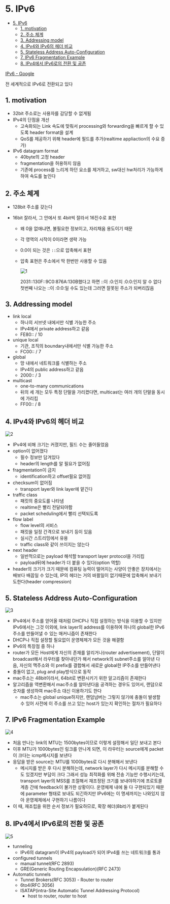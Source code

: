 # 5. IPv6

<!--ts-->

- [5. IPv6](#5-ipv6)
  - [1. motivation](#1-motivation)
  - [2. 주소 체계](#2-주소-체계)
  - [3. Addressing model](#3-addressing-model)
  - [4. IPv4와 IPv6의 헤더 비교](#4-ipv4와-ipv6의-헤더-비교)
  - [5. Stateless Address Auto-Configuration](#5-stateless-address-auto-configuration)
  - [7. IPv6 Fragmentation Example](#7-ipv6-fragmentation-example)
  - [8. IPv4에서 IPv6로의 전환 및 공존](#8-ipv4에서-ipv6로의-전환-및-공존)

<!-- Created by https://github.com/ekalinin/github-markdown-toc -->
<!-- Added by: sungminyou, at: 2022년 7월 26일 화요일 15시 19분 03초 KST -->

<!--te-->

[IPv6 - Google](http://google.com/intl/en/ipv6/statistics.html)

전 세계적으로 IPv6로 전환되고 있다

## 1. motivation

- 32bit 주소로는 사용자를 감당할 수 없게됨
- IPv4의 단점을 개선
  - 고속화되는 Link 속도에 맞춰서 processing와 forwarding을 빠르게 할 수 있도록 header format을 설계
  - QoS를 제공하기 위해 header에 필드를 추가(realtime appliaction의 수요 증가)
- IPv6 datagram format
  - 40byte의 고정 header
  - fragmentation을 허용하지 않음
  - 기존에 process를 느리게 하던 요소를 제거하고, sw대신 hw처리가 가능하게 하여 속도를 높인다

## 2. 주소 체계

- 128bit 주소를 갖는다
- 16bit 잘라서, 그 안에서 또 4bit씩 잘라서 16진수로 표현

  - 왜 0을 없애냐면, 불필요한 정보이고, 자리채움 용도이기 때문
  - 각 영역의 시작이 0이라면 생략 가능
  - 0:0이 되는 것은 `::`으로 압축해서 표현
  - 압축 표현은 주소에서 딱 한번만 사용할 수 있음

    ![1](https://user-images.githubusercontent.com/48282185/180937200-59fc3de0-648a-4335-a470-2d16fe3b7b62.png)

    2031::130F::9C0:876A:130B했다고 하면 ::이 :0:인지 :0:0:인지 알 수 없다 첫번째 나오는 ::이 :0:0:일 수도 있는데 그러면 잘못된 주소가 되버리잖음

## 3. Addressing model

- link local
  - 하나의 서브넷 내에서만 식별 가능한 주소
  - IPv4에서 private address하고 같음
  - FE80:: / 10
- unique local
  - 기관, 조직의 boundary내에서만 식별 가능한 주소
  - FC00:: / 7
- global
  - 망 내에서 네트워크를 식별하는 주소
  - IPv4의 public address하고 같음
  - 2000:: / 3
- multicast
  - one-to-many communications
  - 뒤의 세 개는 모두 특정 단말을 가리켰다면, multicast는 여러 개의 단말을 동시에 가리킴
  - FF00:: / 8

## 4. IPv4와 IPv6의 헤더 비교

![2](https://user-images.githubusercontent.com/48282185/180937199-66111eb0-d25a-4fb9-915c-8de5e9d43965.png)

- IPv4에 비해 크기는 커졌지만, 필드 수는 줄어들었음
- option이 없어졌다
  - 필수 정보만 담겨있다
  - header의 length를 알 필요가 없어짐
- fragmentation이 금지
  - identification하고 offset필요 없어짐
- checksum이 없어짐
  - transport layer와 link layer에 맡긴다
- traffic class
  - 패킷의 중요도를 나타냄
  - realtime은 빨리 전달되야함
  - packet scheduling에서 빨리 선택되도록
- flow label
  - flow level의 서비스
  - 패킷을 일정 간격으로 보내기 등이 있음
  - 실시간 스트리밍에서 유용
  - traffic class와 같이 쓰이지는 않는다
- next header
  - 일반적으로는 payload 해석할 transport layer protocol을 가리킴
  - payload뒤에 header가 더 붙을 수 있다(option 역할)
- header의 크기가 크기 때문에 컴퓨팅 능력이 떨어지는 사양이 안좋은 장치에서는 배보다 배꼽일 수 있는데, IP의 헤더는 거의 바뀔일이 없기때문에 압축해서 보내기도한다(header compression)

## 5. Stateless Address Auto-Configuration

![3](https://user-images.githubusercontent.com/48282185/180937195-c2d946b0-799f-4afb-a44c-872ca045fa12.png)

- IPv4에서 주소를 얻어올 때처럼 DHCP나 직접 설정하는 방식을 이용할 수 있지만 IPv6에서는 그것 이외에, link layer의 address를 이용하여 하나의 global한 IPv6주소를 만들어낼 수 있는 매커니즘이 존재한다
- DHCP나 직접 설정할 필요없이 운영체제가 모든 것을 해결함
- IPv6의 특장점 중 하나
- router가 모든 Host에게 자신의 존재를 알리거나(router advertisement), 단말이 broadcast해서 라우터를 찾아내던가 해서 network의 subnet주소를 알아낸 다음, 자신의 맥주소와 이 prefix를 결합해서 새로운 global한 IP주소를 만들어낸다
- 충돌이 없고, plug and play방식으로 동작
- mac주소는 48bit이라서, 64bit로 변환시키기 위한 알고리즘이 존재한다
- 알고리즘을 역변환해서 mac주소를 알아낸다음 공격하는 경우도 있어서, 랜덤으로 숫자를 생성하여 mac주소 대신 이용하기도 한다
  - mac주소는 global unique하지만, 랜덤넘버는 그렇지 않기에 충돌이 발생할 수 있어 사전에 이 주소를 쓰고 있는 host가 있는지 확인하는 절차가 필요하다

## 7. IPv6 Fragmentation Example

![4](https://user-images.githubusercontent.com/48282185/180937192-d7394fd9-6af1-4a01-aa1b-0ba9ee5eeaf0.png)

- 처음 만나는 link의 MTU는 1500bytes이므로 이렇게 설정해서 일단 보내고 본다
- 이후 MTU가 1000bytes인 링크를 만나게 되면, 이 라우터는 source에게 packet이 크다는 icmp메시지를 보낸다
- 응답을 받은 source는 MTU를 1000bytes로 다시 분해해서 보낸다
  - 메시지를 받은 후 다시 분해하는데, network layer가 다시 메시지를 분해할 수도 있겠지만 부담이 크다 그래서 성능 최적화를 위해 전송 기능만 수행시키는데, transport layer의 MSS를 조절해서 재조정된 크기를 보내야하기에 프로토콜 계층 간에 feedback이 불가한 상황이다. 운영체제 내에 둘 다 구현되있기 때문에 parameter 형태로 보내도 되긴하지만 IPv6에는 이 명세까지는 나와있지 않아 운영체제에서 구현하기 나름이다
- 이 때, 재조립을 위한 순서 정보가 필요하므로, 확장 헤더(8bit)가 붙게된다

## 8. IPv4에서 IPv6로의 전환 및 공존

![5](https://user-images.githubusercontent.com/48282185/180937171-d266a6f1-0c93-4733-9b66-c7991556adad.png)

- tunneling
  - IPv6의 datagram이 IPv4의 payload가 되어 IPv4를 쓰는 네트워크를 통과
- configured tunnels
  - manual tunnel(RFC 2893)
  - GRE(Generic Routing Encapsulation)(RFC 2473)
- Automatic tunnels
  - Tunnel Brokers(RFC 3053) - Router to router
  - 6to4(RFC 3056)
  - ISATAP(intra-Site Automatic Tunnel Addressing Protocol)
    - host to router, router to host
